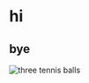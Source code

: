 # hi
## bye
![three tennis balls](https://image.shutterstock.com/image-photo/three-yellow-tennis-balls-lying-600w-1702301629.jpg)